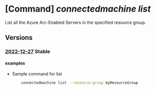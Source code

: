 # [Command] _connectedmachine list_

List all the Azure Arc-Enabled Servers in the specified resource group.

## Versions

### [2022-12-27](/Resources/mgmt-plane/L3N1YnNjcmlwdGlvbnMve30vcmVzb3VyY2Vncm91cHMve30vcHJvdmlkZXJzL21pY3Jvc29mdC5oeWJyaWRjb21wdXRlL21hY2hpbmVz/2022-12-27.xml) **Stable**

<!-- mgmt-plane /subscriptions/{}/resourcegroups/{}/providers/microsoft.hybridcompute/machines 2022-12-27 -->

#### examples

- Sample command for list
    ```bash
        connectedmachine list --resource-group myResourceGroup
    ```
